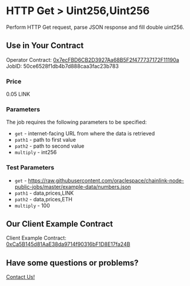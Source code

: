 # HTTP Get > Uint256,Uint256

Perform HTTP Get request, parse JSON response and fill double uint256.

## Use in Your Contract

Operator Contract: [0x7ecFBD6CB2D3927Aa68B5F2f477737172F11190a](https://goerli.etherscan.io/address/0x7ecFBD6CB2D3927Aa68B5F2f477737172F11190a)  
JobID: 50ce6528f1db4b7d888caa3fac23b783

### Price

0.05 LINK

### Parameters

The job requires the following parameters to be specified:

* `get` - internet-facing URL from where the data is retrieved
* `path1` - path to first value
* `path2` - path to second value
* `multiply` - int256

### Test Parameters

* `get` - https://raw.githubusercontent.com/oraclespace/chainlink-node-public-jobs/master/example-data/numbers.json
* `path1` - data,prices,LINK
* `path2` - data,prices,ETH
* `multiply` - 100

## Our Client Example Contract
  
Client Example Contract: [0xCa5B145d81AaE38da9714f90316bF1D8E17fa24B](https://goerli.etherscan.io/address/0xCa5B145d81AaE38da9714f90316bF1D8E17fa24B)

## Have some questions or problems?

[Contact Us!](https://github.com/oraclespace/chainlink-node-public-jobs#contact-us)
